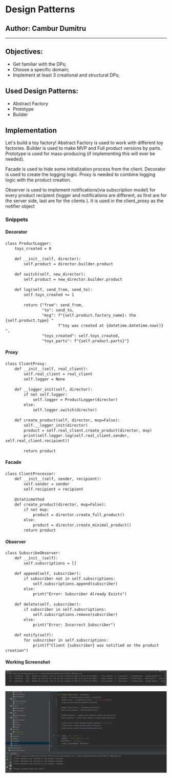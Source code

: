 # Design Patterns


## Author: Cambur Dumitru

----

## Objectives:

* Get familiar with the DPs;
* Choose a specific domain;
* Implement at least 3 creational and structural DPs;


## Used Design Patterns: 

* Abstract Factory
* Prototype
* Builder


## Implementation

Let's build a toy factory! 
Abstract Factory is used to work with different toy factories.
Builder is used to make MVP and Full product versions by parts.
Prototype is used for mass-producing (if implementing this will ever be needed).

Facade is used to hide some initialization process 
from the client.
Decorator is used to create the logging logic.
Proxy is needed to combine logging logic with the product creation.

Observer is used to implement
notifications(via subscription model) for every product recipient 
(logger and notifications are different, 
as first are for the server side, last are for the clients ).
It is used in the client_proxy as the notifier object

### Snippets
#### Decorator
```
class ProductLogger:
    toys_created = 0

    def __init__(self, director):
        self.product = director.builder.product

    def switch(self, new_director):
        self.product = new_director.builder.product

    def log(self, send_from, send_to):
        self.toys_created += 1

        return {"from": send_from,
                "to": send_to,
                "msg": f"{self.product.factory_name}: the {self.product.type} "
                       f"toy was created at {datetime.datetime.now()} ",
                "toys_created": self.toys_created,
                "toys_parts": f"{self.product.parts}"}

```

#### Proxy
```
class ClientProxy:
    def __init__(self, real_client):
        self.real_client = real_client
        self.logger = None

    def __logger_init(self, director):
        if not self.logger:
            self.logger = ProductLogger(director)
        else:
            self.logger.switch(director)

    def create_product(self, director, mvp=False):
        self.__logger_init(director)
        product = self.real_client.create_product(director, mvp)
        print(self.logger.log(self.real_client.sender, self.real_client.recipient))

        return product
```

#### Facade
```
class ClientProcessor:
    def __init__(self, sender, recipient):
        self.sender = sender
        self.recipient = recipient

    @staticmethod
    def create_product(director, mvp=False):
        if not mvp:
            product = director.create_full_product()
        else:
            product = director.create_minimal_product()
        return product
```

#### Observer
```
class SubscribeObserver:
    def __init__(self):
        self.subscriptions = []

    def append(self, subscriber):
        if subscriber not in self.subscriptions:
            self.subscriptions.append(subscriber)
        else:
            print("Error: Subscriber Already Exists")

    def delete(self, subscriber):
        if subscriber in self.subscriptions:
            self.subscriptions.remove(subscriber)
        else:
            print("Error: Incorrect Subscriber")

    def notify(self):
        for subscriber in self.subscriptions:
            print(f"Client {subscriber} was notified on the product creation")

```

#### Working Screenshot
![img_1.png](img_1.png)

![img_2.png](img_2.png)